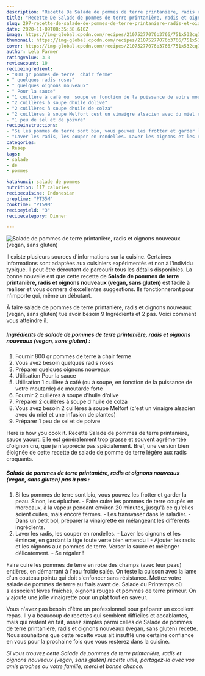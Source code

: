 ```yaml
---
description: "Recette De Salade de pommes de terre printanière, radis et oignons nouveaux (vegan, sans gluten)"
title: "Recette De Salade de pommes de terre printanière, radis et oignons nouveaux (vegan, sans gluten)"
slug: 297-recette-de-salade-de-pommes-de-terre-printaniere-radis-et-oignons-nouveaux-vegan-sans-gluten
date: 2020-11-09T08:35:38.610Z
image: https://img-global.cpcdn.com/recipes/21075277076b3766/751x532cq70/salade-de-pommes-de-terre-printaniere-radis-et-oignons-nouveaux-vegan-sans-gluten-photo-principale-de-la-recette.jpg
thumbnail: https://img-global.cpcdn.com/recipes/21075277076b3766/751x532cq70/salade-de-pommes-de-terre-printaniere-radis-et-oignons-nouveaux-vegan-sans-gluten-photo-principale-de-la-recette.jpg
cover: https://img-global.cpcdn.com/recipes/21075277076b3766/751x532cq70/salade-de-pommes-de-terre-printaniere-radis-et-oignons-nouveaux-vegan-sans-gluten-photo-principale-de-la-recette.jpg
author: Lela Farmer
ratingvalue: 3.8
reviewcount: 10
recipeingredient:
- "800 gr pommes de terre  chair ferme"
- " quelques radis roses"
- " quelques oignons nouveaux"
- " Pour la sauce"
- "1 cuillère à café ou  soupe en fonction de la puissance de votre moutarde de moutarde forte"
- "2 cuillères à soupe dhuile dolive"
- "2 cuillères à soupe dhuile de colza"
- "2 cuillères à soupe Melfort cest un vinaigre alsacien avec du miel et une infusion de plantes"
- "1 peu de sel et de poivre"
recipeinstructions:
- "Si les pommes de terre sont bio, vous pouvez les frotter et garder la peau. Sinon, les éplucher. Faire cuire les pommes de terre coupés en morceaux, à la vapeur pendant environ 20 minutes, jusqu&#39;à ce qu&#39;elles soient cuites, mais encore fermes. Les transvaser dans le saladier. Dans un petit bol, préparer la vinaigrette en mélangeant les différents ingrédients."
- "Laver les radis, les couper en rondelles. Laver les oignons et les émincer, en gardant la tige toute verte bien entendu ! Ajouter les radis et les oignons aux pommes de terre. Verser la sauce et mélanger délicatement. Se régaler !"
categories:
- Resep
tags:
- salade
- de
- pommes

katakunci: salade de pommes 
nutrition: 117 calories
recipecuisine: Indonesian
preptime: "PT35M"
cooktime: "PT59M"
recipeyield: "3"
recipecategory: Dinner

---
```



![Salade de pommes de terre printanière, radis et oignons nouveaux (vegan, sans gluten)](https://img-global.cpcdn.com/recipes/21075277076b3766/751x532cq70/salade-de-pommes-de-terre-printaniere-radis-et-oignons-nouveaux-vegan-sans-gluten-photo-principale-de-la-recette.jpg)

Il existe plusieurs sources d'informations sur la cuisine. Certaines informations sont adaptées aux cuisiniers expérimentés et non à l'individu typique. Il peut être déroutant de parcourir tous les détails disponibles. La bonne nouvelle est que cette recette de <strong> Salade de pommes de terre printanière, radis et oignons nouveaux (vegan, sans gluten) </strong> est facile à réaliser et vous donnera d’excellentes suggestions. Ils fonctionneront pour n'importe qui, même un débutant.

<!--inarticleads1-->

À faire salade de pommes de terre printanière, radis et oignons nouveaux (vegan, sans gluten) tue avoir besoin 9 Ingrédients et 2 pas. Voici comment vous atteindre il.

##### Ingrédients de salade de pommes de terre printanière, radis et oignons nouveaux (vegan, sans gluten) :

1. Fournir 800 gr pommes de terre à chair ferme
1. Vous avez besoin  quelques radis roses
1. Préparer  quelques oignons nouveaux
1. Utilisation  Pour la sauce
1. Utilisation 1 cuillère à café (ou à soupe, en fonction de la puissance de votre moutarde) de moutarde forte
1. Fournir 2 cuillères à soupe d&#39;huile d&#39;olive
1. Préparer 2 cuillères à soupe d&#39;huile de colza
1. Vous avez besoin 2 cuillères à soupe Melfort (c&#39;est un vinaigre alsacien avec du miel et une infusion de plantes)
1. Préparer 1 peu de sel et de poivre


Here is how you cook it. Recette Salade de pommes de terre printanière, sauce yaourt. Elle est généralement trop grasse et souvent agrémentée d&#39;oignon cru, que je n&#39;apprécie pas spécialement. Bref, une version bien éloignée de cette recette de salade de pomme de terre légère aux radis croquants. 

<!--inarticleads2-->

##### Salade de pommes de terre printanière, radis et oignons nouveaux (vegan, sans gluten) pas à pas :

1. Si les pommes de terre sont bio, vous pouvez les frotter et garder la peau. Sinon, les éplucher. - Faire cuire les pommes de terre coupés en morceaux, à la vapeur pendant environ 20 minutes, jusqu&#39;à ce qu&#39;elles soient cuites, mais encore fermes. - Les transvaser dans le saladier. - Dans un petit bol, préparer la vinaigrette en mélangeant les différents ingrédients.
1. Laver les radis, les couper en rondelles. - Laver les oignons et les émincer, en gardant la tige toute verte bien entendu ! - Ajouter les radis et les oignons aux pommes de terre. Verser la sauce et mélanger délicatement. - Se régaler !


Faire cuire les pommes de terre en robe des champs (avec leur peau) entières, en démarrant à l&#39;eau froide salée. On teste la cuisson avec la lame d&#39;un couteau pointu qui doit s&#39;enfoncer sans résistance. Mettez votre salade de pommes de terre au frais avant de. Salade du Printemps où s&#39;associent fèves fraîches, oignons rouges et pommes de terre primeur. On y ajoute une jolie vinaigrette pour un plat tout en saveur. 

<!--inarticleads1-->

<p>
Vous n'avez pas besoin d'être un professionnel pour préparer un excellent repas. Il y a beaucoup de recettes qui semblent difficiles et accablantes, mais qui restent en fait, assez simples parmi celles de Salade de pommes de terre printanière, radis et oignons nouveaux (vegan, sans gluten) recette. Nous souhaitons que cette recette vous ait insufflé une certaine confiance en vous pour la prochaine fois que vous resterez dans la cuisine.
</p>

<p>
<i>Si vous trouvez cette Salade de pommes de terre printanière, radis et oignons nouveaux (vegan, sans gluten) recette utile, partagez-la avec vos amis proches ou votre famille, merci et bonne chance.</i>
</p>
